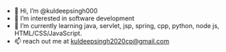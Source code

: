 - 👋 Hi, I’m @kuldeepsingh000
- 👀 I’m interested in software development
- 🌱 I’m currently learning java, servlet, jsp, spring, cpp, python, node js,  HTML/CSS/JavaScript.
- 📫 reach out me at kuldeepsingh2020cp@gmail.com 

<!---
kuldeepsingh000/kuldeepsingh000 is a ✨ special ✨ repository because its `README.md` (this file) appears on your GitHub profile.
You can click the Preview link to take a look at your changes.
--->
